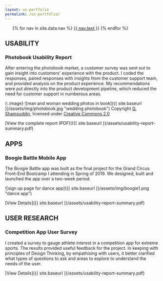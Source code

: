 ```yaml
---
layout: ux-portfolio
permalink: /ux-portfolio/
---
```


<ul class="nav-menu">
{% for nav in site.data.nav %}
<li{% if nav.url == page.url %} class="active"{% endif %}><a href="{{ nav.url }}">{{ nav.text }}</a></li>
{% endfor %}</ul>


## USABILITY

### Photobook Usability Report

After entering the photobook market, a customer survey was sent out to gain insight into customers' experience with the product. I coded the responses, paired responses with insights from the customer support team, and provided analysis on the product experience. My recommendations were put directly into the product development pipeline, which reduced the need for customer support in numberous areas. 

{:.image}
![man and woman wedding photos in book]({{ site.baseurl }}/assets/img/photobook.jpg "wedding photobook")
<span class="attribution">Copyright <a href="https://www.flickr.com/photos/shadesofqaeds/">Q. Shamsuddin</a>, licensed under <a href="https://creativecommons.org/licenses/by-nc-nd/2.0/legalcode">Creative Commons 2.0</a></span>

[View the complete report (PDF)]({{ site.baseurl }}/assets/usability-report-summary.pdf)

## APPS

### Boogie Battle Mobile App

The Boogie Battle app was built as the final project for the Grand Circus Front-End Bootcamp I attending in Spring of 2019. We designed, built and launched the app over a two-week period. 

![sign up page for dance app]({{ site.baseurl }}/assets/img/boogie1.png "dance app")

[View Details]({{ site.baseurl }}/assets/usability-report-summary.pdf)

## USER RESEARCH

### Competition App User Survey

I created a survey to gauge athlete interest in a competition app for extreme sports. The results provided useful feedback for the project. In keeping with principles of Design Thinking, by empathising with users, it better clarified what types of questions to ask and areas to explore to understand the needs of the user.

[View Details]({{ site.baseurl }}/assets/usability-report-summary.pdf)